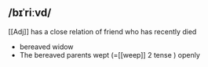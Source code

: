 ## /bɪˈriːvd/  
[[Adj]]
has a close relation of friend who has recently died

- bereaved widow 
- The bereaved parents wept (=[[weep]] 2 tense ) openly